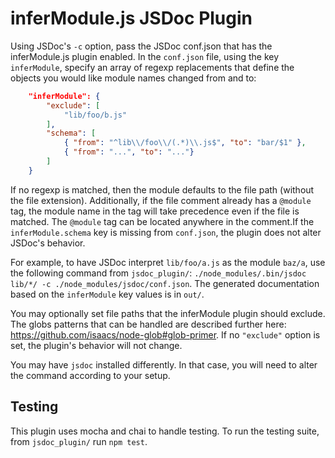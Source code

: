 # inferModule.js JSDoc Plugin

Using JSDoc's `-c` option, pass the JSDoc conf.json that has the inferModule.js
plugin enabled. In the `conf.json` file, using the key `inferModule`, specify an
array of regexp replacements that define the objects you would like module names
changed from and to:
```json
    "inferModule": {
        "exclude": [
            "lib/foo/b.js"
        ],
        "schema": [
            { "from": "^lib\\/foo\\/(.*)\\.js$", "to": "bar/$1" },
            { "from": "...", "to": "..."}
        ]
    }
```
If no regexp is matched, then the module defaults to the file path (without the
file extension). Additionally, if the file comment already has a `@module` tag,
the module name in the tag will take precedence even if the file is matched. The
`@module` tag can be located anywhere in the comment.If the `inferModule.schema`
key is missing from `conf.json`, the plugin does not alter JSDoc's behavior.

For example, to have JSDoc interpret `lib/foo/a.js` as the module `baz/a`, use
the following command from `jsdoc_plugin/`: `./node_modules/.bin/jsdoc lib/*/ -c
./node_modules/jsdoc/conf.json`. The generated documentation based on the
`inferModule` key values is in `out/`.

You may optionally set file paths that the inferModule plugin should exclude.
The globs patterns that can be handled are described further here:
https://github.com/isaacs/node-glob#glob-primer. If no `"exclude"` option is
set, the plugin's behavior will not change.

You may have `jsdoc` installed differently. In that case, you will need to alter
the command according to your setup.

## Testing

This plugin uses mocha and chai to handle testing. To run the testing suite,
from `jsdoc_plugin/` run `npm test`.
